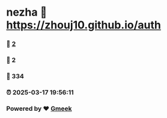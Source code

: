 # nezha :link: https://zhouj10.github.io/auth 
### :page_facing_up: [2](https://zhouj10.github.io/auth/tag.html) 
### :speech_balloon: 2 
### :hibiscus: 334 
### :alarm_clock: 2025-03-17 19:56:11 
### Powered by :heart: [Gmeek](https://github.com/Meekdai/Gmeek)
